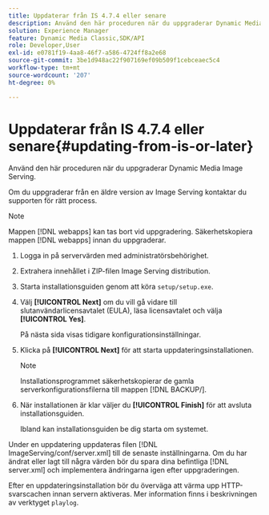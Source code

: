 ```yaml
---
title: Uppdaterar från IS 4.7.4 eller senare
description: Använd den här proceduren när du uppgraderar Dynamic Media Image Serving.
solution: Experience Manager
feature: Dynamic Media Classic,SDK/API
role: Developer,User
exl-id: e0781f19-4aa8-46f7-a586-4724ff8a2e68
source-git-commit: 3be1d948ac22f907169ef09b509f1cebceaec5c4
workflow-type: tm+mt
source-wordcount: '207'
ht-degree: 0%

---
```


# Uppdaterar från IS 4.7.4 eller senare{#updating-from-is-or-later}

Använd den här proceduren när du uppgraderar Dynamic Media Image Serving.

Om du uppgraderar från en äldre version av Image Serving kontaktar du supporten för rätt process.

>[!NOTE]
>
>Mappen [!DNL webapps] kan tas bort vid uppgradering. Säkerhetskopiera mappen [!DNL webapps] innan du uppgraderar.

1. Logga in på servervärden med administratörsbehörighet.
1. Extrahera innehållet i ZIP-filen Image Serving distribution.
1. Starta installationsguiden genom att köra `setup/setup.exe`.
1. Välj **[!UICONTROL Next]** om du vill gå vidare till slutanvändarlicensavtalet (EULA), läsa licensavtalet och välja **[!UICONTROL Yes]**.

   På nästa sida visas tidigare konfigurationsinställningar.
1. Klicka på **[!UICONTROL Next]** för att starta uppdateringsinstallationen.

   >[!NOTE]
   >
   >Installationsprogrammet säkerhetskopierar de gamla serverkonfigurationsfilerna till mappen [!DNL BACKUP/].

1. När installationen är klar väljer du **[!UICONTROL Finish]** för att avsluta installationsguiden.

   Ibland kan installationsguiden be dig starta om systemet.

Under en uppdatering uppdateras filen [!DNL ImageServing/conf/server.xml] till de senaste inställningarna. Om du har ändrat eller lagt till några värden bör du spara dina befintliga [!DNL server.xml] och implementera ändringarna igen efter uppgraderingen.

Efter en uppdateringsinstallation bör du överväga att värma upp HTTP-svarscachen innan servern aktiveras. Mer information finns i beskrivningen av verktyget `playlog`.
